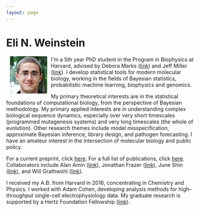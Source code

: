 ```yaml
---
layout: page
---
```


# Eli N. Weinstein

<img src="/images/Eli_Weinstein_square.jpg" alt="drawing" width="100" align="left" hspace="10">

I'm a 5th year PhD student in the Program in Biophysics at Harvard, advised by Debora Marks ([link](https://marks.hms.harvard.edu/index.html)) and Jeff Miller ([link](https://jwmi.github.io/)). I develop statistical tools for modern molecular biology, working in the fields of Bayesian statistics, probabilistic machine learning, biophysics and genomics.

My primary theoretical interests are in the statistical foundations of computational biology, from the perspective of Bayesian methodology. My primary applied interests are in understanding complex biological sequence dynamics, especially over very short timescales (programmed mutagenesis systems) and very long timescales (the whole of evolution). Other research themes include model misspecification, approximate Bayesian inference, library design, and pathogen forecasting. I have an amateur interest in the intersection of molecular biology and public policy.

For a current preprint, click [here](https://www.biorxiv.org/content/10.1101/2020.07.31.231381v1). For a full list of publications, click [here](https://scholar.google.com/citations?user=Tkv7cWAAAAAJ&hl=en). Collaborators include Alan Amin ([link](https://ssqbiophd.hms.harvard.edu/faculty-staff/alan-amin)), Jonathan Frazer ([link](https://jonnyfrazer.github.io/)), June Shin ([link](https://ssqbiophd.hms.harvard.edu/faculty-staff/jung-eun-shin)), and Will Grathwohl ([link](http://www.cs.toronto.edu/~wgrathwohl/)).

I received my A.B. from Harvard in 2016, concentrating in Chemistry and Physics. I worked with Adam Cohen, developing analysis methods for high-throughput single-cell electrophysiology data. My graduate research is supported by a Hertz Foundation Fellowship ([link](https://www.hertzfoundation.org/)).

